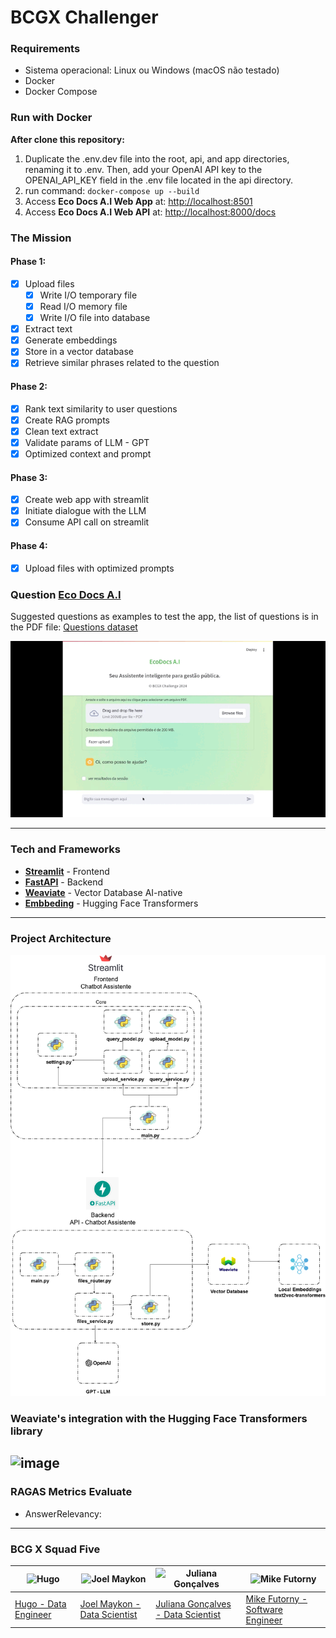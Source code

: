 # BCGX Challenger
### Requirements
* Sistema operacional: Linux ou Windows (macOS não testado)
* Docker
* Docker Compose
### Run with Docker
**After clone this repository:**

1. Duplicate the .env.dev file into the root, api, and app directories, renaming it to .env. Then, add your OpenAI API key to the OPENAI_API_KEY field in the .env file located in the api directory.
2. run command: `docker-compose up --build`
3. Access **Eco Docs A.I Web App** at: [http://localhost:8501](http://localhost:8501/)
4. Access **Eco Docs A.I Web API** at: [http://localhost:8000/docs](http://localhost:8000/docs)

### The Mission

#### **Phase 1:**
- [X] Upload files
  - [X] Write I/O temporary file
  - [X] Read I/O memory file
  - [X] Write I/O file into database
- [X] Extract text
- [X] Generate embeddings
- [X] Store in a vector database
- [X] Retrieve similar phrases related to the question
#### **Phase 2:**
- [X] Rank text similarity to user questions
- [X] Create RAG prompts
- [X] Clean text extract
- [x] Validate params of LLM - GPT
- [x] Optimized context and prompt
#### **Phase 3:**
- [X] Create web app with streamlit
- [x] Initiate dialogue with the LLM
- [x] Consume API call on streamlit
#### **Phase 4:**
- [x] Upload files with optimized prompts

### Question [Eco Docs A.I](http://localhost:8501)
Suggested questions as examples to test the app, the list of questions is in the PDF file: [Questions dataset](.assets/question_test_dataset.pdf)

![video](./assets/video_ecodocs_ia.gif)

---
### Tech and Frameworks
- **[Streamlit](https://streamlit.io/generative-ai)** - Frontend
- **[FastAPI](https://fastapi.tiangolo.com/)** - Backend
- **[Weaviate](https://weaviate.io/)** - Vector Database AI-native
- **[Embbeding](https://weaviate.io/developers/weaviate/model-providers/transformers/embeddings)** - Hugging Face Transformers
---

### Project Architecture
![api](./assets/ARCH_ECODOCS.png)


### Weaviate's integration with the Hugging Face Transformers library 
![image](https://weaviate.io/assets/images/integration_transformers_embedding-c322f71d4ed11efa507ca71b1e344b5b.png)
---

### RAGAS Metrics Evaluate
* AnswerRelevancy: 
___
### BCG X Squad Five

| ![Hugo](https://github.com/hucodelab.png) | ![Joel Maykon](https://github.com/joelmaykon94.png) | ![Juliana Gonçalves](https://github.com/jungoncalves.png) | ![Mike Futorny](https://github.com/MikeFutorny.png) |
|--------------------------------------------|------------------------------------------------------|------------------------------------------------------------|-------------------------------------------------------|
| [Hugo - Data Engineer](https://github.com/hucodelab) | [Joel Maykon - Data Scientist](https://github.com/joelmaykon94) | [Juliana Gonçalves - Data Scientist](https://github.com/jungoncalves) | [Mike Futorny - Software Engineer](https://github.com/MikeFutorny) |
